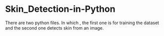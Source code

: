 # Skin_Detection-in-Python
There are two python files. In which , the first one is for training the dataset and the second one detects skin from an image. 
